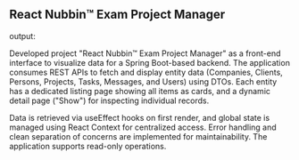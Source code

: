 ## React Nubbin™ Exam Project Manager
output:

Developed project "React Nubbin™ Exam Project Manager" as a front-end interface to visualize data for a Spring Boot-based backend. The application consumes REST APIs to fetch and display entity data (Companies, Clients, Persons, Projects, Tasks, Messages, and Users) using DTOs. Each entity has a dedicated listing page showing all items as cards, and a dynamic detail page ("Show") for inspecting individual records.

Data is retrieved via useEffect hooks on first render, and global state is managed using React Context for centralized access. Error handling and clean separation of concerns are implemented for maintainability. The application supports read-only operations.

<!-- ![Reference1](./readmefiles/index.png) -->